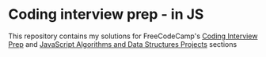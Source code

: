 # Coding interview prep - in JS

This repository contains my solutions for FreeCodeCamp's [Coding Interview Prep](https://www.freecodecamp.org/learn/coding-interview-prep) and [JavaScript Algorithms and Data Structures Projects](https://www.freecodecamp.org/learn/javascript-algorithms-and-data-structures/#javascript-algorithms-and-data-structures-projects) sections